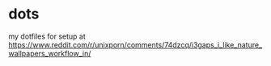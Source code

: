# dots
my dotfiles for setup at https://www.reddit.com/r/unixporn/comments/74dzcq/i3gaps_i_like_nature_wallpapers_workflow_in/
